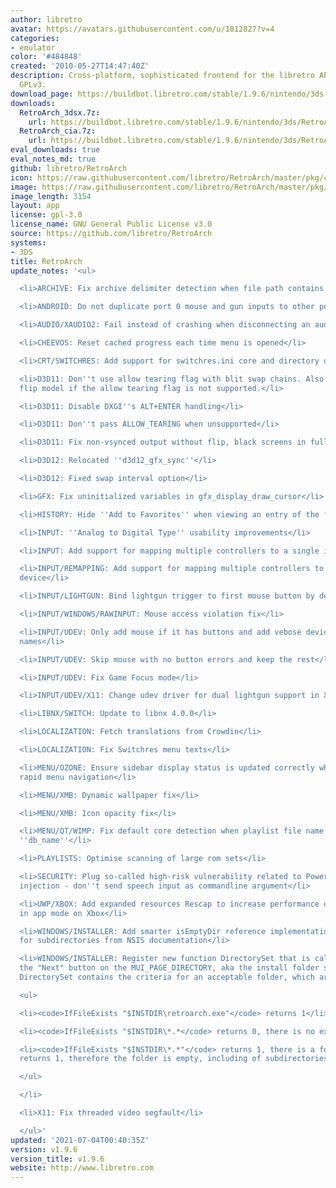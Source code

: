 ```yaml
---
author: libretro
avatar: https://avatars.githubusercontent.com/u/1812827?v=4
categories:
- emulator
color: '#484848'
created: '2010-05-27T14:47:40Z'
description: Cross-platform, sophisticated frontend for the libretro API. Licensed
  GPLv3.
download_page: https://buildbot.libretro.com/stable/1.9.6/nintendo/3ds
downloads:
  RetroArch_3dsx.7z:
    url: https://buildbot.libretro.com/stable/1.9.6/nintendo/3ds/RetroArch_3dsx.7z
  RetroArch_cia.7z:
    url: https://buildbot.libretro.com/stable/1.9.6/nintendo/3ds/RetroArch_cia.7z
eval_downloads: true
eval_notes_md: true
github: libretro/RetroArch
icon: https://raw.githubusercontent.com/libretro/RetroArch/master/pkg/ctr/assets/default.png
image: https://raw.githubusercontent.com/libretro/RetroArch/master/pkg/ctr/assets/libretro_banner.png
image_length: 3154
layout: app
license: gpl-3.0
license_name: GNU General Public License v3.0
source: https://github.com/libretro/RetroArch
systems:
- 3DS
title: RetroArch
update_notes: '<ul>

  <li>ARCHIVE: Fix archive delimiter detection when file path contains no slashes</li>

  <li>ANDROID: Do not duplicate port 0 mouse and gun inputs to other ports</li>

  <li>AUDIO/XAUDIO2: Fail instead of crashing when disconnecting an audio device</li>

  <li>CHEEVOS: Reset cached progress each time menu is opened</li>

  <li>CRT/SWITCHRES: Add support for switchres.ini core and directory overrides</li>

  <li>D3D11: Don''t use allow tearing flag with blit swap chains. Also disables the
  flip model if the allow tearing flag is not supported.</li>

  <li>D3D11: Disable DXGI''s ALT+ENTER handling</li>

  <li>D3D11: Don''t pass ALLOW_TEARING when unsupported</li>

  <li>D3D11: Fix non-vsynced output without flip, black screens in fullscreen</li>

  <li>D3D12: Relocated ''d3d12_gfx_sync''</li>

  <li>D3D12: Fixed swap interval option</li>

  <li>GFX: Fix uninitialized variables in gfx_display_draw_cursor</li>

  <li>HISTORY: Hide ''Add to Favorites'' when viewing an entry of the favorites playlist</li>

  <li>INPUT: ''Analog to Digital Type'' usability improvements</li>

  <li>INPUT: Add support for mapping multiple controllers to a single input device</li>

  <li>INPUT/REMAPPING: Add support for mapping multiple controllers to a single input
  device</li>

  <li>INPUT/LIGHTGUN: Bind lightgun trigger to first mouse button by default</li>

  <li>INPUT/WINDOWS/RAWINPUT: Mouse access violation fix</li>

  <li>INPUT/UDEV: Only add mouse if it has buttons and add vebose device friendly
  names</li>

  <li>INPUT/UDEV: Skip mouse with no button errors and keep the rest</li>

  <li>INPUT/UDEV: Fix Game Focus mode</li>

  <li>INPUT/UDEV/X11: Change udev driver for dual lightgun support in X11</li>

  <li>LIBNX/SWITCH: Update to libnx 4.0.0</li>

  <li>LOCALIZATION: Fetch translations from Crowdin</li>

  <li>LOCALIZATION: Fix Switchres menu texts</li>

  <li>MENU/OZONE: Ensure sidebar display status is updated correctly when performing
  rapid menu navigation</li>

  <li>MENU/XMB: Dynamic wallpaper fix</li>

  <li>MENU/XMB: Icon opacity fix</li>

  <li>MENU/QT/WIMP: Fix default core detection when playlist file name does not match
  ''db_name''</li>

  <li>PLAYLISTS: Optimise scanning of large rom sets</li>

  <li>SECURITY: Plug so-called high-risk vulnerability related to Powershell - avoid
  injection - don''t send speech input as commandline argument</li>

  <li>UWP/XBOX: Add expanded resources Rescap to increase performance of UWP version
  in app mode on Xbox</li>

  <li>WINDOWS/INSTALLER: Add smarter isEmptyDir reference implementation that looks
  for subdirectories from NSIS documentation</li>

  <li>WINDOWS/INSTALLER: Register new function DirectorySet that is called when pressing
  the "Next" button on the MUI_PAGE_DIRECTORY, aka the install folder selection GUI.
  DirectorySet contains the criteria for an acceptable folder, which are:

  <ul>

  <li><code>IfFileExists "$INSTDIR\retroarch.exe"</code> returns 1</li>

  <li><code>IfFileExists "$INSTDIR\*.*</code> returns 0, there is no existing folder</li>

  <li><code>IfFileExists "$INSTDIR\*.*"</code> returns 1, there is a folder, and <code>isEmptyDir</code>
  returns 1, therefore the folder is empty, including of subdirectories</li>

  </ul>

  </li>

  <li>X11: Fix threaded video segfault</li>

  </ul>'
updated: '2021-07-04T00:40:35Z'
version: v1.9.6
version_title: v1.9.6
website: http://www.libretro.com
---
```

